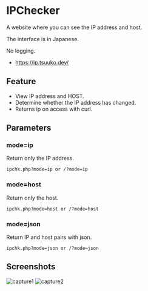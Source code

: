 # IPChecker

A website where you can see the IP address and host.

The interface is in Japanese.

No logging.

- https://ip.tsuuko.dev/

## Feature
- View IP address and HOST.
- Determine whether the IP address has changed.
- Returns ip on access with curl.

## Parameters

### mode=ip

Return only the IP address.

``` ipchk.php?mode=ip or /?mode=ip ```

### mode=host

Return only the host.

``` ipchk.php?mode=host or /?mode=host ```

### mode=json

Return IP and host pairs with json.

``` ipchk.php?mode=json or /?mode=json ```

## Screenshots
![capture1](https://i.imgur.com/GDpegrr.png)
![capture2](https://i.imgur.com/zJsLqLj.png)
